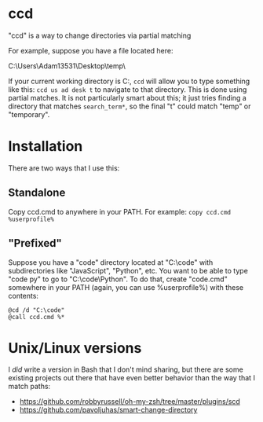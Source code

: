 # ccd
"ccd" is a way to change directories via partial matching

For example, suppose you have a file located here:

C:\Users\Adam13531\Desktop\temp\

If your current working directory is C:\, `ccd` will allow you to type something like this: `ccd us ad desk t` to navigate to that directory. This is done using partial matches. It is not particularly smart about this; it just tries finding a directory that matches `search_term*`, so the final "t" could match "temp" or "temporary".

# Installation

There are two ways that I use this:

## Standalone

Copy ccd.cmd to anywhere in your PATH. For example: `copy ccd.cmd %userprofile%`

## "Prefixed"

Suppose you have a "code" directory located at "C:\code" with subdirectories like "JavaScript", "Python", etc. You want to be able to type "code py" to go to "C:\code\Python". To do that, create "code.cmd" somewhere in your PATH (again, you can use %userprofile%) with these contents:
```
@cd /d "C:\code"
@call ccd.cmd %*
```

# Unix/Linux versions

I *did* write a version in Bash that I don't mind sharing, but there are some existing projects out there that have even better behavior than the way that I match paths:
 - https://github.com/robbyrussell/oh-my-zsh/tree/master/plugins/scd
 - https://github.com/pavoljuhas/smart-change-directory
